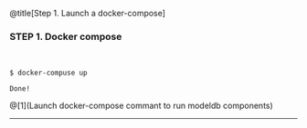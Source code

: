 @title[Step 1. Launch a docker-compose]

### <span class="title">STEP 1. Docker compose</span>
<br>

```shell
$ docker-compuse up

Done!
```

@[1](Launch docker-compose commant to run modeldb components)

---
